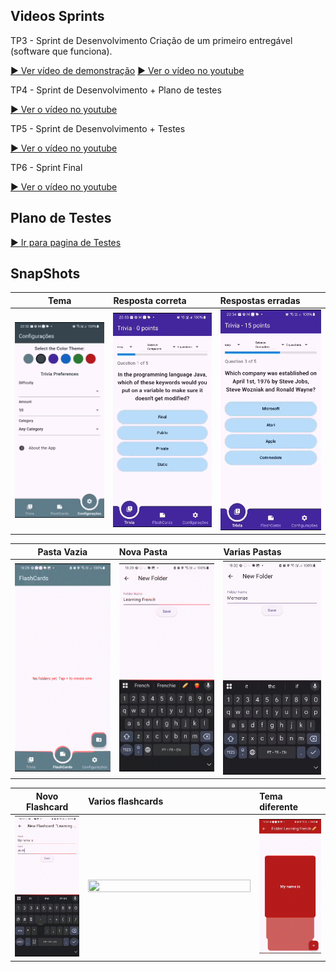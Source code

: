 

## Videos Sprints 
TP3 - Sprint de Desenvolvimento
Criação de um primeiro entregável (software que funciona).

[▶️ Ver vídeo de demonstração](Desenvolvimento_1.mp4)
[▶️ Ver o vídeo no youtube](https://www.youtube.com/watch?v=519pjPra-l8)


TP4 - Sprint de Desenvolvimento + Plano de testes

[▶️ Ver o vídeo no youtube](https://www.youtube.com/watch?v=0OWa-CxAW0Y)


TP5 - Sprint de Desenvolvimento + Testes

[▶️ Ver o vídeo no youtube](https://www.youtube.com/watch?v=Z2Wdtv5qX88)


TP6 - Sprint Final

[▶️ Ver o vídeo no youtube](https://www.youtube.com/watch?v=Tt-51tnFr5A)

## Plano de Testes

[▶️ Ir para pagina de Testes](https://github.com/Lariterrinha/FlashEdu/tree/main/Testes_de_software)

## SnapShots 

| Tema | Resposta correta | Respostas erradas |
| ---------------------- | :------------- | :---------------- |
<img src="gif/theme.gif" width="260" height="50%"> | <img src="gif/trivia_correct.gif" width="260" height="50%"> | <img src="gif/trivia_wrong.gif" width="260" height="50%">|


| Pasta Vazia | Nova Pasta | Varias Pastas |
| ---------------------- | :------------- | :---------------- |
<img src="gif/emptyfolder.gif" width="260" height="50%"> | <img src="gif/newfolder.gif" width="260" height="50%"> | <img src="gif/multiple_folders.gif" width="260" height="50%">|


| Novo Flashcard | Varios flashcards | Tema diferente |
| ---------------------- | :------------- | :---------------- |
<img src="gif/new_flashcards.gif" width="260" height="50%"> | <img src="gif/multiple_flashcards.gif" width="260" height="50%"> | <img src="gif/flashcard_vermelho.gif" width="260" height="50%">|
